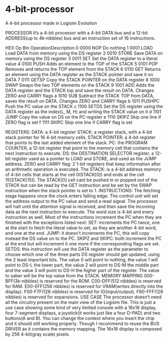 # 4-bit-processor
A 4-bit processor made in Logisim Evolution

PROCESSOR
It’s a 4-bit processor with a 4-bit DATA bus and a 12-bit ADDRESS(up to 4k-nibbles) bus and an
instruction set of 16 instructions.

HEX Op Bin OperationDescription
0 0000 NOP Do nothing
1 0001 LOAD Load DATA from memory using the DS register
2 0010 STORE Save DATA on memory using the DS register
3 0011 SET Set the DATA register to a literal value
4 0100 PUSH Adds an element to the TOP of the STACK
5 0101 POP Removes and returns the TOP element from the STACK
6 0110 GET Returns an element using the DATA register as the STACK pointer
and save it on DATA
7 0111 GETSP Copy the STACK POINTER on the DATA register
8 1000 SWAP Swaps the two TOP elements on the STACK
9 1001 ADD Adds the DATA register and the STACK top and save the result on
DATA. Changes ZERO and CARRY flags
a 1010 SUB Subtract the STACK TOP from DATA, saves the result on DATA.
Changes ZERO and CARRY flags
b 1011 PUSHPC Push the PC value on the STACK
c 1100 SETDS Set the DS register using the DATA register as the index(L, M, H) and
writing the STACK value on it
d 1101 JUMP Copy the value on DS on the PC register
e 1110 SKIPZ Skip one line if ZERO flag is set
f 1111 SKIPC Skip one line if CARRY flag is set

REGISTERS:
DATA: a 4-bit register
STACK: a register stack, with a 4-bit stack pointer for 16 4-bit memory cells.
STACK POINTER: a 4-bit register that points to the last added element of the stack.
PC: the PROGRAM COUNTER, a 12-bit register that point to the memory cell that contains the
next instruction to execute.
DS: the DESTINATION SELECTOR register, a 12-bit register used as a pointer to LOAD and
STORE, and used as the JUMP address.
ZERO and CARRY flag: 2 1-bit registers that keep information after an arithmetic operation is
executed.
The STACK: is a 4-bit address memory of 4-bit cells that starts at the cell 0(STACK[0]) and ends at
the cell 15(STACK[15]). The STACK[0] cell cant be pushed in or popped out of the STACK but
can be read by the GET instruction and be set by the SWAP instruction when the stack pointer is set
to 1.
INSTRUCTIONS:
The fetching stage happens once the clock enters falling edge. The control unit will set the address
output to the PC value and send a read signal. The processor will halt until the attention signal is
received, and then save the incoming data as the next instruction to execute.
The word size is 4-bit and every instruction as well. Most of the instructions increment the PC when
they are finished with the exceptions listed next:
SET: increments the PC twice, one at the start to fetch the literal value to set, as they are
another 4-bit word, and one at the end.
JUMP: it doesn’t increments the PC, this will copy instead the DS value on to the PC.
SKIPZ and SKIPC: both increment the PC at the end but will increment it one more if the
corresponding flags are set.
SETDS: this instruction will use the DATA register as the parameter to choose which one of the
three parts DS register should get updated, using the 2 least important bits. The value 0 will point to
nothing, the value 1 will point to DS-L the lower part, the value 2 will point to DS-M the middle
part and the value 3 will point to DS-H the higher part of the register. The value to saber will be the
top value from the STACK.
MEMORY MAPPING
000-BFF(3k-nibbles) is reserved for the ROM.
C00-DFF(512 nibbles) is reserved for RAM.
E00-EFF(256 nibbles) is reserved for VRAM(writes directly into the display).
F00-F7F(128 nibbles) is reserved for IO(input/output).
F80-FFF(128 nibbles) is reserved for expansions.
USE CASE
The processor doesn’t need all the circuitry present on the main view of the Logisim file. This is
just a use case showing some kind of very limited console with a 16x16 display, four 7-segment
displays, a joystick(it works just like a four D-PAD) and two buttons(A and B).
You can change the context where you insert the chip and it should still working properly. Though I
recommend to reuse the BUS DRIVER as it contains the memory mapping.
The 16x16 display is composed by 256 4-bit(gray scale) pixels.
